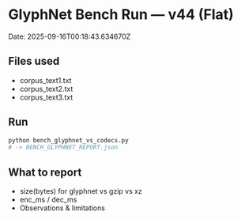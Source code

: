 # GlyphNet Bench Run — v44 (Flat)
Date: 2025-09-16T00:18:43.634670Z

## Files used
- corpus_text1.txt
- corpus_text2.txt
- corpus_text3.txt

## Run
```bash
python bench_glyphnet_vs_codecs.py
# -> BENCH_GLYPHNET_REPORT.json
```

## What to report
- size(bytes) for glyphnet vs gzip vs xz
- enc_ms / dec_ms
- Observations & limitations

